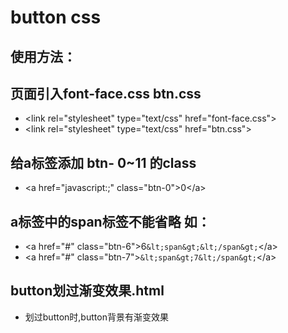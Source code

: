 button css 
=========

使用方法：
--------

## 页面引入font-face.css btn.css 

* &lt;link rel="stylesheet" type="text/css" href="font-face.css"&gt;
* &lt;link rel="stylesheet" type="text/css" href="btn.css"&gt;

## 给a标签添加 btn- 0~11 的class

* &lt;a href="javascript:;" class="btn-0"&gt;0&lt;/a&gt;

## a标签中的span标签不能省略 如：

* &lt;a href="#" class="btn-6"&gt;6`&lt;span&gt;&lt;/span&gt;`&lt;/a&gt;
* &lt;a href="#" class="btn-7"&gt;`&lt;span&gt;7&lt;/span&gt;`&lt;/a&gt;

## button划过渐变效果.html
* 划过button时,button背景有渐变效果